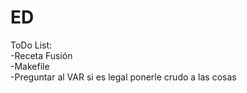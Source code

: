 # ED
ToDo List:                    
  -Receta Fusión                                        
  -Makefile                                                     
  -Preguntar al VAR si es legal ponerle crudo a las cosas
